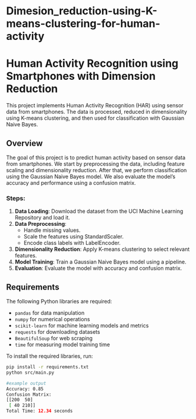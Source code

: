 # Dimesion_reduction-using-K-means-clustering-for-human-activity

# Human Activity Recognition using Smartphones with Dimension Reduction

This project implements Human Activity Recognition (HAR) using sensor data from smartphones. The data is processed, reduced in dimensionality using K-means clustering, and then used for classification with Gaussian Naive Bayes.

## Overview

The goal of this project is to predict human activity based on sensor data from smartphones. We start by preprocessing the data, including feature scaling and dimensionality reduction. After that, we perform classification using the Gaussian Naive Bayes model. We also evaluate the model’s accuracy and performance using a confusion matrix.

### Steps:
1. **Data Loading**: Download the dataset from the UCI Machine Learning Repository and load it.
2. **Data Preprocessing**:
   - Handle missing values.
   - Scale the features using StandardScaler.
   - Encode class labels with LabelEncoder.
3. **Dimensionality Reduction**: Apply K-means clustering to select relevant features.
4. **Model Training**: Train a Gaussian Naive Bayes model using a pipeline.
5. **Evaluation**: Evaluate the model with accuracy and confusion matrix.

## Requirements

The following Python libraries are required:

- `pandas` for data manipulation
- `numpy` for numerical operations
- `scikit-learn` for machine learning models and metrics
- `requests` for downloading datasets
- `BeautifulSoup` for web scraping
- `time` for measuring model training time

To install the required libraries, run:

```bash
pip install -r requirements.txt
python src/main.py

#example output
Accuracy: 0.85
Confusion Matrix:
[[200  50]
 [ 40 210]]
Total Time: 12.34 seconds

